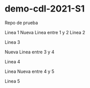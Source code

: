 # demo-cdl-2021-S1
Repo de prueba

Linea 1
Nueva Linea entre 1 y 2
Linea 2

Linea 3

Nueva Linea entre 3 y 4

Linea 4

Linea Nueva entre 4 y 5

Linea 5
